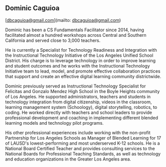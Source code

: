 ## Dominic Caguioa

[dbcaguioa@gmail.com](mailto: dbcaguioa@gmail.com)

Dominic has been a CS Fundamentals Facilitator since 2014, having facilitated almost a hundred workshops across Central and Southern California and served close to 3,000 teachers.

He is currently a Specialist for Technology Readiness and Integration with the Instructional Technology Initiative of the Los Angeles Unified School District. His charge is to leverage technology in order to improve learning and student outcomes and he works with the Instructional Technology Initiative team to lead, model, and promote effective collaboration practices that support and create an effective digital learning community districtwide.

Dominic previously served as Instructional Technology Specialist for Felicitas and Gonzalo Mendez High School in the Boyle Heights community of Los Angeles. He supported administrators, teachers and students in technology integration from digital citizenship, videos in the classroom, learning management system (Schoology), digital storytelling, robotics, to coding. He worked directly with teachers and school leaders to provide professional development and coaching in implementing different blended learning models and technology pilot programs.

His other professional experiences include working with the non-profit Partnership for Los Angeles Schools as Manager of Blended Learning for 17 of LAUSD's lowest-performing and most underserved K-12 schools. He is a National Board Certified Teacher and provides consulting services to the National Boards for Professional Teaching Standards, as well as technology and education organizations in the Greater Los Angeles area.
